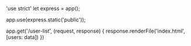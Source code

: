 'use strict'
let express = app();

app.use(express.static('public'));

app.get('/user-list', (request, response) {
  response.renderFile('index.html', [users: data])
})
